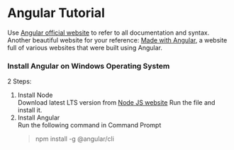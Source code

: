   # Angular Tutorial
  Use [Angular official website](www.angular.io) to refer to all documentation and syntax.  
  Another beautiful website for your reference: [Made with Angular](https://www.madewithangular.com/), a website full of various websites that were built using Angular.  
  ### Install Angular on Windows Operating System
  2 Steps:  
  1. Install Node  
     Download latest LTS version from [Node JS website](https://nodejs.org/en)
     Run the file and install it.
  3. Install Angular  
     Run the following command in Command Prompt
     >npm install -g @angular/cli
